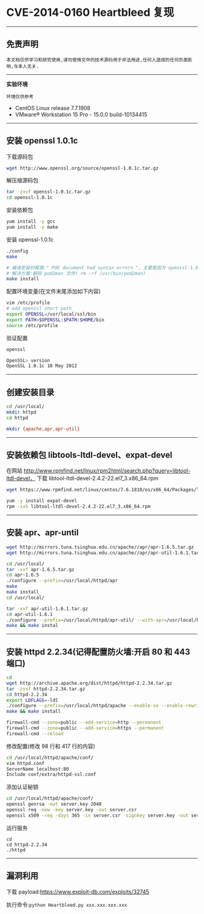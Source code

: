 # CVE-2014-0160 Heartbleed 复现

---

## 免责声明

`本文档仅供学习和研究使用,请勿使用文中的技术源码用于非法用途,任何人造成的任何负面影响,与本人无关.`

---

**实验环境**

`环境仅供参考`

- CentOS Linux release 7.7.1908
- VMware® Workstation 15 Pro - 15.0.0 build-10134415

---

## 安装 openssl 1.0.1c

下载源码包
```bash
wget http://www.openssl.org/source/openssl-1.0.1c.tar.gz
```

解压缩源码包
```bash
tar -zxvf openssl-1.0.1c.tar.gz
cd openssl-1.0.1c
```

安装依赖包
```bash
yum install -y gcc
yum install -y make
```

安装 openssl-1.0.1c
```bash
./config
make

# 编译安装时报错:" POD document had syntax errors "，主要是因为 openssl-1.0.1c 版本和 perl 的版本不兼容.
# 解决方案:删除 pod2man 文件( rm -rf /usr/bin/pod2man)
make install
```

配置环境变量(在文件末尾添加如下内容)
```bash
vim /etc/profile
# add openssl short path
export OPENSSL=/usr/local/ssl/bin
export PATH=$OPENSSL:$PATH:$HOME/bin
source /etc/profile
```

验证配置
```bash
openssl

OpenSSL> version
OpenSSL 1.0.1c 10 May 2012
```

---

## 创建安装目录

```bash
cd /usr/local/
mkdir httpd
cd httpd

mkdir {apache,apr,apr-util}
```

---

## 安装依赖包 libtools-ltdl-devel、expat-devel

在网站 http://www.rpmfind.net/linux/rpm2html/search.php?query=libtool-ltdl-devel，
下载 libtool-ltdl-devel-2.4.2-22.el7_3.x86_64.rpm

```bash
wget https://www.rpmfind.net/linux/centos/7.6.1810/os/x86_64/Packages/libtool-ltdl-devel-2.4.2-22.el7_3.x86_64.rpm

yum -y install expat-devel
rpm -ivh libtool-ltdl-devel-2.4.2-22.el7_3.x86_64.rpm
```

---

## 安装 apr、apr-until

```bash
wget http://mirrors.tuna.tsinghua.edu.cn/apache//apr/apr-1.6.5.tar.gz
wget http://mirrors.tuna.tsinghua.edu.cn/apache//apr/apr-util-1.6.1.tar.gz

cd /usr/local/
tar -xvf apr-1.6.5.tar.gz
cd apr-1.6.5
./configure --prefix=/usr/local/httpd/apr
make
make install
cd /usr/local/

tar -xvf apr-util-1.6.1.tar.gz
cd apr-util-1.6.1
./configure --prefix=/usr/local/httpd/apr-util/ --with-apr=/usr/local/httpd/apr
make && make instal
```

---

## 安装 httpd 2.2.34(记得配置防火墙:开启 80 和 443 端口)

```bash
cd
wget http://archive.apache.org/dist/httpd/httpd-2.2.34.tar.gz
tar -zvxf httpd-2.2.34.tar.gz
cd httpd-2.2.34
export LDFLAGS=-ldl
./configure --prefix=/usr/local/httpd/apache --enable-so --enable-rewrite --enable-ssl --with-ssl=/usr/local/ssl --with-apr=/usr/local/httpd/apr --with-apr-util=/usr/local/httpd/apr-util
make && make install

firewall-cmd --zone=public --add-service=http --permanent
firewall-cmd --zone=public --add-service=https --permanent
firewall-cmd --reload
```

修改配置(修改 98 行和 417 行的内容)
```bash
cd /usr/local/httpd/apache/conf/
vim httpd.conf
ServerName localhost:80
Include conf/extra/httpd-ssl.conf
```

添加认证秘钥
```bash
cd /usr/local/httpd/apache/conf/
openssl genrsa -out server.key 2048
openssl req -new -key server.key -out server.csr
openssl x509 -req -days 365 -in server.csr -signkey server.key -out server.crt
```

运行服务
```
cd
cd httpd-2.2.34
./httpd
```

---

## 漏洞利用

下载 payload:https://www.exploit-db.com/exploits/32745

执行命令:`python Heartbleed.py xxx.xxx.xxx.xxx`
